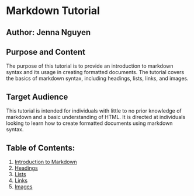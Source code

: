 # Markdown Tutorial

## Author: Jenna Nguyen

## Purpose and Content
The purpose of this tutorial is to provide an introduction to markdown syntax and its usage in creating formatted documents. The tutorial covers the basics of markdown syntax, including headings, lists, links, and images.

## Target Audience
This tutorial is intended for individuals with little to no prior knowledge of markdown and a basic understanding of HTML. It is directed at individuals looking to learn how to create formatted documents using markdown syntax.

## Table of Contents:
1. [Introduction to Markdown](./intro.md)
2. [Headings](./headings.md)
3. [Lists](./lists.md)
4. [Links](./links.md)
5. [Images](./images.md)
